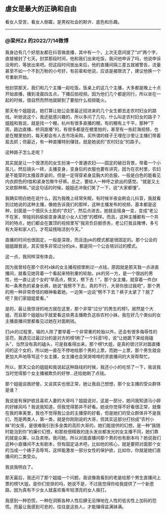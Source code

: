 ## 虐女是最大的正确和自由

看女人受苦，看女人倒霉，是男权社会的默许、底色和乐趣。

---

### @梁州Zz 的2022/7/14微博
我身边有几个好朋友都在抖音做直播，其中有一个，上次无意间提了“zf”两个字，直接被封了七天。封禁那段时间，他和我们出来吃饭，我问他申诉了吗，他说申诉没用的，等放出来吧。但这段时间放出来后，他的直播间隔三差五就被警告，流量甚至不如一个不到万粉的小号好，有前辈和他说，应该是被限流了，建议他换一个号重新开始。 

他封禁那天，我们和几个主播一起吃饭。饭桌上的这几个主播，大多都是晚上十点开始直播，播到凌晨四五点，下播后拍视频。因为他们几个都是同行，所以坐在一起的时候，很自然而然地就聊到了要拍什么视频能火。 

那天有个姐姐说，她打算让她公会里最近招进来的几个女生都去走农村妇女的路线。听她说这个，我还挺感兴趣的，所以多问了几句，什么叫走农村妇女的路子？姐姐和我说，就是找一个棚，杭州有很多直播的棚，有的棚有上千平，那种“下雨，路边直播、桥洞直播”的，有很多都是在棚里拍的，甚至有一些赶海视频，也是在棚里拍的，每天都会有人去市场采购，买所谓的蛏子王埋在沙里让主播们带着盐去抓；但最近，有一种直播特别赚钱，就是她说的“农村妇女”的路子。 

这种路子怎么走呢？ 

其实就是让一个很漂亮的女生扮演一个普通农妇——固定的破旧背景，带着一个小孩儿，然后镜头一转，主播变身，变身后的衣服也要有讲究，因为在农村里，农妇是不能穿的太搔首弄姿的，但是一定得穿紧身显胸大的衣服，一般是白色的能看见内衣颜色的t恤和紧身包臀牛仔裤。总之，要给人一种呼之欲出的感觉。“就是又土又欲那种嘛。”说这句话的时候，姐姐还冲我们笑了一下，说“大家都懂”。 

我确实明白她在说什么，因为我晚上经常失眠，有时候半夜会刷会儿抖音，我就看到过她说的这种主播，像她告诉我们的那样，这种主播发布的视频，基本都是这种，封面是一个很灰头土脸的“农妇”，然后点进去，她就会摇身一变，变成“老公不在家，带娃妈妈偷偷变身满足小女人幻想”的模样。而且，这种主播都有一个共同的特点，她们都会在置顶的视频里写“我背负巨额债务，老公打我且赌博，多亏有大哥和家人们，才苟延残喘活到今天。” 

直播的时间也很固定，一般是深夜，而且连pk的模式都是很固定的。那个公会的姐姐跟我说，其实很多非常过分的pk，都是同一个公会培训过的模式。 

这一点，我同样深有体会。

因为我曾经在那个农村x妹的女主播视频里刷过一点钱，原因就是那天我一点进直播间，就看见她背着一个看起来特别重的轮胎，pk的另一方，是一个很凶的男性，他一直让这个女的“举高点，劈叉，劈下去！”，那个女主播，就穿着一件白t和一条黑色的紧身长裤，她说“我劈不下去，真的不行，大哥你放过我吧”，那个男的用一种非常奇怪的眼神看着她，一边笑一边说“劈不下去？裤子太紧了？脱了吧？我们家姐姐爱看。” 

是的，最让我惊讶的地方就在这里，那个非常“过分”的男生的榜1，居然是个大姐，而且那个姐姐似乎就爱看这些男主播欺负这些农村小妹，我在好几个类似的女主播直播间里都看见过她在对面刷钱。 

打pk的过程里，输的人除了要举着一个非常重的轮胎以外，还会有很多侮辱性的惩罚，我遇见过最过分的是对方的榜1刷了一个抖音1号，说“让她跪下来给我磕头”，当然没有真的磕头，可是我看得出来，那个榜1大姐，是真的很讨厌对面直播间的这个女的，所以她一直在不停地给那个男的上票，而她一上票，那个男生就会更加大声地辱骂这个女主播，女主播也会哭哭啼啼的求直播间的大哥帮帮忙。 

所以，那天公会的姐姐和我说起这种路线的时候，我还小小的吃惊了一下，我说我当时觉得那个女主播被欺负的好惨…还给她刷了点钱。 

那个姐姐说我好傻，又说其实也很正常，她让我自己想想，那个女主播的受众群体是谁？ 

我说是有保护欲且喜欢人妻的大哥吗？姐姐说对，这是一部分，她问我知道马小婷的好嫁风吗？我说我知道，但我觉得那并不好看。她说你觉得不好看很正常，就像在我的审美里，我也不觉得我公会的主播穿的好看，但是她们的受众群体并不是我们，而是两类人，第一类，就是你刚刚说的大哥，但其实这部分打扮成“农村小妹”的女孩，是很难吸引到多金类的高阶大哥的，她们能提供的幻想，是一种“我随时能泡到你”的廉价幻想，和那些很精致的连头发丝都发光的女主播不同，她们靠的就是众筹，以及卖惨。我问她，所以对面直播间那个男的也有剧本吗？她说我们这种小直播间不太有剧本，但有固定话术吧，比如他的核心，就是要把对面那个女的当成一个婊子去辱骂，这样能激发一部分女性的保护欲，比如你，你就是她们直播间的二类受众。 

我说我明白了。 

那天最后，我还问了那个姐姐一个问题，我说像我看到的老是给那个男生直播间上票的榜1大姐，是你们安排的吗，她说不是，不过我觉得你给我提供了一个新思路，因为真有不少女人就喜欢看年轻漂亮的女人挨打。 

我感到一种恐慌，一种在洞察各种人性后肆无忌惮地在人性的低劣性上加码的恐慌。而最让我感到可悲的，往往是这些人，才能赚得盆满钵满。

